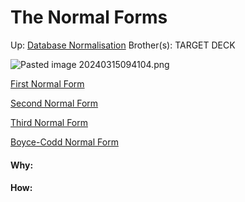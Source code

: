# The Normal Forms

Up: [Database Normalisation](database_normalisation)
Brother(s):
TARGET DECK


![Pasted image 20240315094104.png](pasted_image_20240315094104.png)

[First Normal Form](first_normal_form)

[Second Normal Form](second_normal_form)

[Third Normal Form](third_normal_form)

[Boyce-Codd Normal Form](boyce-codd_normal_form)




























#### Why:
#### How:









